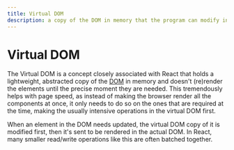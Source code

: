 ```yaml
---
title: Virtual DOM
description: a copy of the DOM in memory that the program can modify instead of directly interfacing with the "real" DOM to help speed up interactions
---
```


# Virtual DOM

The Virtual DOM is a concept closely associated with React that holds a lightweight, abstracted copy of the [DOM](/_glossary/DOM.md) in memory and doesn't (re)render the elements until the precise moment they are needed. This tremendously helps with page speed, as instead of making the browser render all the components at once, it only needs to do so on the ones that are required at the time, making the usually intensive operations in the virtual DOM first.

When an element in the DOM needs updated, the virtual DOM copy of it is modified first, then it's sent to be rendered in the actual DOM. In React, many smaller read/write operations like this are often batched together.
